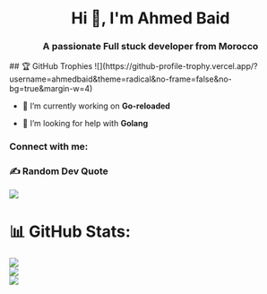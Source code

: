 <h1 align="center">Hi 👋, I'm Ahmed Baid</h1>
<h3 align="center">A passionate Full stuck developer from Morocco</h3>
## 🏆 GitHub Trophies
![](https://github-profile-trophy.vercel.app/?username=ahmedbaid&theme=radical&no-frame=false&no-bg=true&margin-w=4)

- 🔭 I’m currently working on **Go-reloaded**

- 🤝 I’m looking for help with **Golang**

<h3 align="left">Connect with me:</h3>
<p align="left">
</p>



### ✍️ Random Dev Quote
![](https://quotes-github-readme.vercel.app/api?type=horizontal&theme=radical)

# 📊 GitHub Stats:
![](https://github-readme-stats.vercel.app/api?username=ahmedbaid&theme=dark&hide_border=true&include_all_commits=false&count_private=false)<br/>
![](https://github-readme-streak-stats.herokuapp.com/?user=ahmedbaid&theme=dark&hide_border=true)<br/>
![](https://github-readme-stats.vercel.app/api/top-langs/?username=ahmedbaid&theme=dark&hide_border=true&include_all_commits=false&count_private=false&layout=compact)

<!-- Proudly created with GPRM ( https://gprm.itsvg.in ) -->
